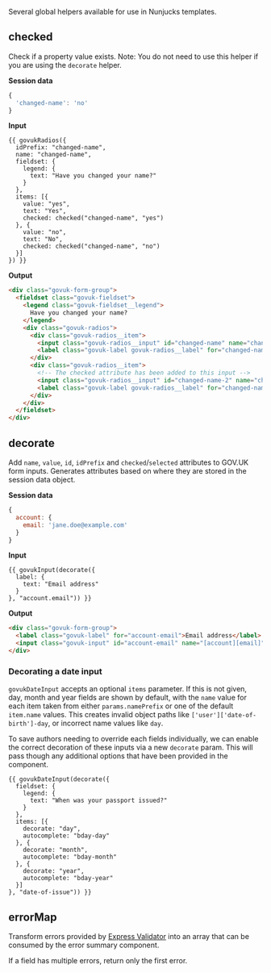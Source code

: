 Several global helpers available for use in Nunjucks templates.

## checked

Check if a property value exists. Note: You do not need to use this helper if you are using the `decorate` helper.

**Session data**

```js
{
  'changed-name': 'no'
}
```

**Input**

```njk
{{ govukRadios({
  idPrefix: "changed-name",
  name: "changed-name",
  fieldset: {
    legend: {
      text: "Have you changed your name?"
    }
  },
  items: [{
    value: "yes",
    text: "Yes",
    checked: checked("changed-name", "yes")
  }, {
    value: "no",
    text: "No",
    checked: checked("changed-name", "no")
  }]
}) }}
```

**Output**

```html
<div class="govuk-form-group">
  <fieldset class="govuk-fieldset">
    <legend class="govuk-fieldset__legend">
      Have you changed your name?
    </legend>
    <div class="govuk-radios">
      <div class="govuk-radios__item">
        <input class="govuk-radios__input" id="changed-name" name="changed-name" type="radio" value="yes">
        <label class="govuk-label govuk-radios__label" for="changed-name">Yes</label>
      </div>
      <div class="govuk-radios__item">
        <!-- The checked attribute has been added to this input -->
        <input class="govuk-radios__input" id="changed-name-2" name="changed-name" type="radio" value="no" checked>
        <label class="govuk-label govuk-radios__label" for="changed-name-2">No</label>
      </div>
    </div>
  </fieldset>
</div>
```

## decorate

Add `name`, `value`, `id`, `idPrefix` and `checked`/`selected` attributes to GOV.UK form inputs. Generates attributes based on where they are stored in the session data object.

**Session data**

```js
{
  account: {
    email: 'jane.doe@example.com'
  }
}
```

**Input**

```njk
{{ govukInput(decorate({
  label: {
    text: "Email address"
  }
}, "account.email")) }}
```

**Output**

```html
<div class="govuk-form-group">
  <label class="govuk-label" for="account-email">Email address</label>
  <input class="govuk-input" id="account-email" name="[account][email]" type="text" value="jane.doe@example.com">
</div>
```

### Decorating a date input

`govukDateInput` accepts an optional `items` parameter. If this is not given, day, month and year fields are shown by default, with the `name` value for each item taken from either `params.namePrefix` or one of the default `item.name` values. This creates invalid object paths like `['user']['date-of-birth']-day`, or incorrect name values like `day`.

To save authors needing to override each fields individually, we can enable the correct decoration of these inputs via a new `decorate` param. This will pass though any additional options that have been provided in the component.

```njk
{{ govukDateInput(decorate({
  fieldset: {
    legend: {
      text: "When was your passport issued?"
    }
  },
  items: [{
    decorate: "day",
    autocomplete: "bday-day"
  }, {
    decorate: "month",
    autocomplete: "bday-month"
  }, {
    decorate: "year",
    autocomplete: "bday-year"
  }]
}, "date-of-issue")) }}
```

## errorMap

Transform errors provided by [Express Validator](https://express-validator.github.io) into an array that can be consumed by the error summary component.

If a field has multiple errors, return only the first error.
